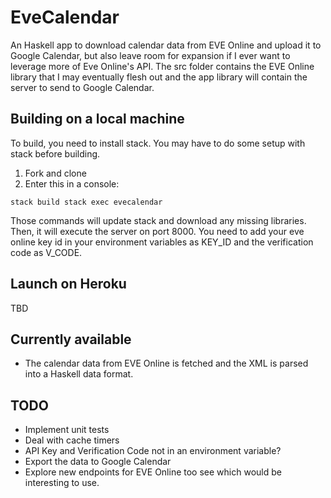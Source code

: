 
# EveCalendar
An Haskell app to download calendar data from EVE Online and upload it to Google Calendar, but also leave room for expansion if I ever want to leverage more of Eve Online's API. The src folder contains the EVE Online library that I may eventually flesh out and the app library will contain the server to send to Google Calendar.

## Building on a local machine

To build, you need to install stack. You may have to do some setup with stack before building.

1. Fork and clone
2. Enter this in a console:

`
stack build
stack exec evecalendar
`

Those commands will update stack and download any missing libraries. Then, it will execute the server on port 8000. You need to add your eve online key id in your environment variables as KEY_ID and the verification code as V_CODE.

## Launch on Heroku

TBD

## Currently available

- The calendar data from EVE Online is fetched and the XML is parsed into a Haskell data format.

## TODO
- Implement unit tests
- Deal with cache timers
- API Key and Verification Code not in an environment variable?
- Export the data to Google Calendar
- Explore new endpoints for EVE Online too see which would be interesting to use.
